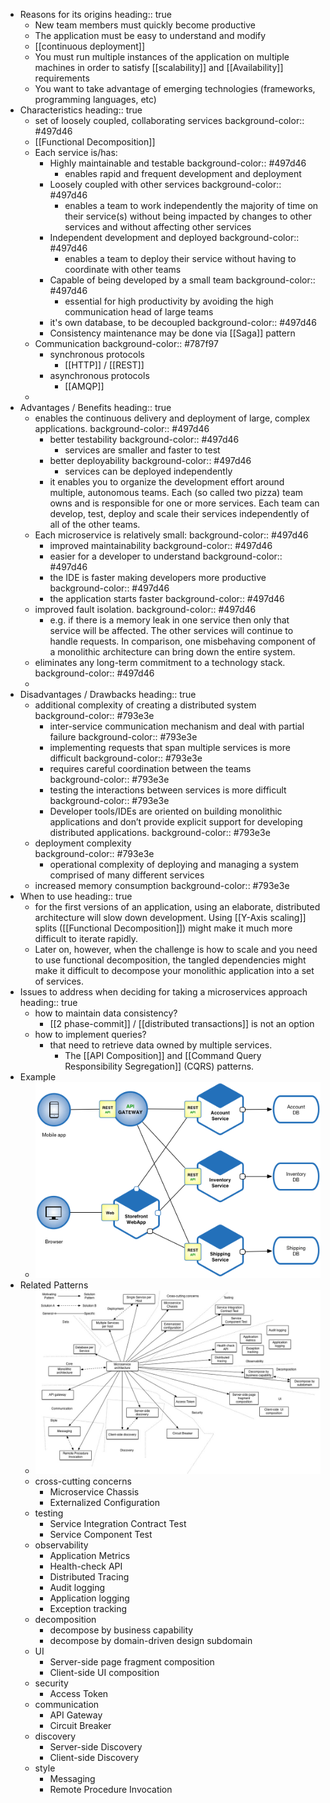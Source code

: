 - Reasons for its origins
  heading:: true
	- New team members must quickly become productive
	- The application must be easy to understand and modify
	- [[continuous deployment]]
	- You must run multiple instances of the application on multiple machines in order to satisfy [[scalability]] and [[Availability]] requirements
	- You want to take advantage of emerging technologies (frameworks, programming languages, etc)
- Characteristics
  heading:: true
	- set of loosely coupled, collaborating services
	  background-color:: #497d46
	- [[Functional Decomposition]]
	- Each service is/has:
		- Highly maintainable and testable
		  background-color:: #497d46
			- enables rapid and frequent development and deployment
		- Loosely coupled with other services
		  background-color:: #497d46
			- enables a team to work independently the majority of time on their service(s) without being impacted by changes to other services and without affecting other services
		- Independent development and deployed
		  background-color:: #497d46
			- enables a team to deploy their service without having to coordinate with other teams
		- Capable of being developed by a small team
		  background-color:: #497d46
			- essential for high productivity by avoiding the high communication head of large teams
		- it's own database, to be decoupled
		  background-color:: #497d46
		- Consistency maintenance may be done via [[Saga]] pattern
	- Communication
	  background-color:: #787f97
		- synchronous protocols
			- [[HTTP]] / [[REST]]
		- asynchronous protocols
			- [[AMQP]]
	-
- Advantages / Benefits
  heading:: true
	- enables the continuous delivery and deployment of large, complex applications.
	  background-color:: #497d46
		- better testability
		  background-color:: #497d46
			- services are smaller and faster to test
		- better deployability
		  background-color:: #497d46
			- services can be deployed independently
		- it enables you to organize the development effort around multiple, autonomous teams. Each (so called two pizza) team owns and is responsible for one or more services. Each team can develop, test, deploy and scale their services independently of all of the other teams.
	- Each microservice is relatively small:
	  background-color:: #497d46
		- improved maintainability 
		  background-color:: #497d46
		- easier for a developer to understand
		  background-color:: #497d46
		- the IDE is faster making developers more productive
		  background-color:: #497d46
		- the application starts faster 
		  background-color:: #497d46
	- improved fault isolation. 
	  background-color:: #497d46
		- e.g. if there is a memory leak in one service then only that service will be affected. The other services will continue to handle requests. In comparison, one misbehaving component of a monolithic architecture can bring down the entire system.
	- eliminates any long-term commitment to a technology stack. 
	  background-color:: #497d46
	-
- Disadvantages / Drawbacks
  heading:: true
	- additional complexity of creating a distributed system  
	  background-color:: #793e3e
		- inter-service communication mechanism and deal with partial failure
		  background-color:: #793e3e
		- implementing requests that span multiple services is more difficult
		  background-color:: #793e3e
		- requires careful coordination between the teams  
		  background-color:: #793e3e
		- testing the interactions between services is more difficult
		  background-color:: #793e3e
		- Developer tools/IDEs are oriented on building monolithic applications and don’t provide explicit support for developing distributed applications.
		  background-color:: #793e3e
	- deployment complexity  
	  background-color:: #793e3e
		- operational complexity of deploying and managing a system comprised of many different services
	- increased memory consumption
	  background-color:: #793e3e
- When to use
  heading:: true
	- for the first versions of an application, using an elaborate, distributed architecture will slow down development. Using [[Y-Axis scaling]]  splits ([[Functional Decomposition]]) might make it much more difficult to iterate rapidly.
	- Later on, however, when the challenge is how to scale and you need to use functional decomposition, the tangled dependencies might make it difficult to decompose your monolithic application into a set of services.
- Issues to address when deciding for taking a microservices approach
  heading:: true
	- how to maintain data consistency?
		- [[2 phase-commit]] / [[distributed transactions]] is not an option
	- how to implement queries?
		- that need to retrieve data owned by multiple services.
			- The [[API Composition]] and [[Command Query Responsibility Segregation]] (CQRS)  patterns.
- Example
	- ![image.png](../assets/image_1650392557320_0.png)
- Related Patterns
	- ![image.png](../assets/image_1650392564651_0.png)
	- cross-cutting concerns
		- Microservice Chassis
		- Externalized Configuration
	- testing
		- Service Integration Contract Test
		- Service Component Test
	- observability
		- Application Metrics
		- Health-check API
		- Distributed Tracing
		- Audit logging
		- Application logging
		- Exception tracking
	- decomposition
		- decompose by business capability
		- decompose by domain-driven design subdomain
	- UI
		- Server-side page fragment composition
		- Client-side UI composition
	- security
		- Access Token
	- communication
		- API Gateway
		- Circuit Breaker
	- discovery
		- Server-side Discovery
		- Client-side Discovery
	- style
		- Messaging
		- Remote Procedure Invocation